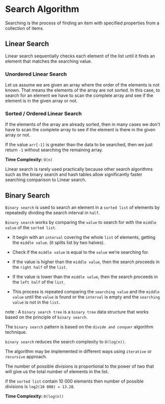 # Search Algorithm

Searching is the process of finding an item with specified properties from a collection of items.

## Linear Search

Linear search sequentially checks each element of the list until it finds an element that matches the searching value.

### Unordered Linear Search

Let us assume we are given an array where the order of the elements is not known. That means the elements of
the array are not sorted. In this case, to search for an element we have to scan the complete array and see if the
element is in the given array or not.

### Sorted / Ordered Linear Search

If the elements of the array are already sorted, then in many cases we don't have to scan the complete array to
see if the element is there in the given array or not.

If the value `arr[-1]` is greater than the data to be searched, then we just return `-1` without searching the remaining array.

__Time Complexity:__ `O(n)`

Linear search is rarely used practically because other search algorithms such as the binary search and hash tables allow significantly faster searching comparison to Linear search.

## Binary Search

`Binary search` is used to search an element in a `sorted list` of elements by repeatedly dividing the search interval in `half`.

`Binary search` works by comparing the `value` to search for with the `middle value` of the `sorted list`.

- It begin with an `interval` covering the whole `list` of elements, getting the `middle value`. (it splits list by two halves).

- Check if the `middle value` is equal to the `value` we’re searching for.

- If the value is higher than the `middle value`, then the search proceeds in the `right half` of the `list`.

- If the value is lower than the `middle value`, then the search proceeds in the `left half` of the `list`.

- This process is repeated comparing the `searching value` and the `middle value` until the `value` is found or the `interval` is empty and the `searching value` is not in the `list`.

note : A `binary search tree` is a `binary tree` data structure that works based on the principle of `binary search`.

The `binary search` pattern is based on the `divide and conquer` algorithm technique.

`binary search` reduces the search complexity to `O(log(n))`.

The algorithm may be implemented in different ways using `iterative` or `recursive` approach.

The number of possible divisions is proportional to the power of two that will give us the total
number of elements in the list.

if the `sorted list` contain 10 000 elements then number of possible divisions is `log2(10 000) = 13.28`.

__Time Complexity:__ `O(log(n))`
